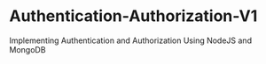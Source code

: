 # Authentication-Authorization-V1
Implementing Authentication and Authorization Using NodeJS and MongoDB
